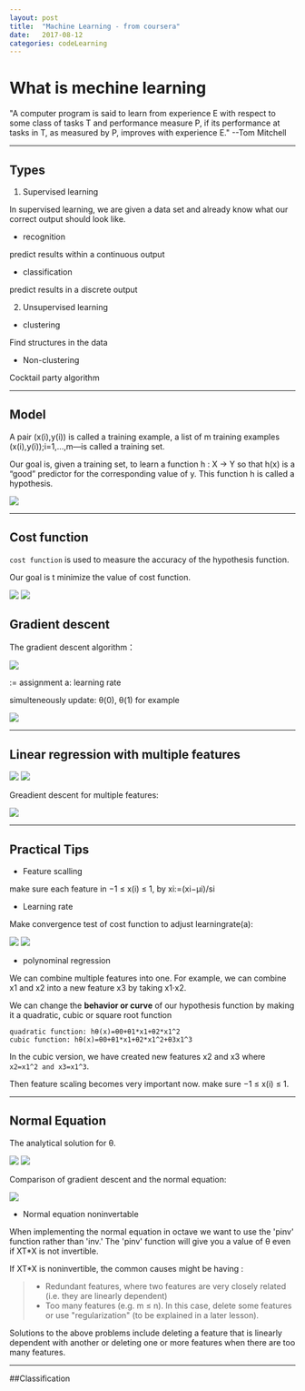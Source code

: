 ```yaml
---
layout: post
title:  "Machine Learning - from coursera"
date:   2017-08-12
categories: codeLearning
---
```


# What is mechine learning

"A computer program is said to learn from experience E with respect to some class of tasks T and performance measure P, if its performance at tasks in T, as measured by P, improves with experience E." --Tom Mitchell

---
## Types

1. Supervised learning

In supervised learning, we are given a data set and already know what our correct output should look like.

- recognition

predict results within a continuous output

- classification

predict results in a discrete output

2. Unsupervised learning

- clustering

Find structures in the data

- Non-clustering

Cocktail party algorithm

---
## Model

A pair (x(i),y(i)) is called a training example, a list of m training examples (x(i),y(i));i=1,...,m—is called a training set.

Our goal is, given a training set, to learn a function h : X → Y so that h(x) is a “good” predictor for the corresponding value of y. This function h is called a hypothesis.

<img src='/images/hypothesis.png'>

---
## Cost function

`cost function` is used to measure the accuracy of the hypothesis function.

Our goal is t minimize the value of cost function.

<img src='/images/costFunction.png'>

<img src='/images/cost_function.png'>

## Gradient descent

The gradient descent algorithm：

<img src='/images/gradientDescentAlgorithm.png'>

:= assignment
a: learning rate

simulteneously update: θ(0), θ(1) for example

<img src='/images/simulteneouslyUpdate.png'>

---
## Linear regression with multiple features

<img src='/images/multipleFeature1.png'>

<img src='/images/multipleFeature2.png'>

Greadient descent for multiple features:

<img src='/images/gradientDescentMulti.png'>

---
## Practical Tips 

- Feature scalling

make sure each feature in −1 ≤ x(i) ≤ 1, by xi:=(xi−μi)/si

- Learning rate

Make convergence test of cost function to adjust learningrate(a):

<img src='/images/learningRate1.png'>

<img src='/images/learningRate2.png'>

- polynominal regression

We can combine multiple features into one. For example, we can combine x1 and x2 into a new feature x3 by taking x1⋅x2.

We can change the **behavior or curve** of our hypothesis function by making it a quadratic, cubic or square root function

	quadratic function: hθ(x)=θ0+θ1*x1+θ2*x1^2
	cubic function: hθ(x)=θ0+θ1*x1+θ2*x1^2+θ3x1^3

In the cubic version, we have created new features x2 and x3 where `x2=x1^2 and x3=x1^3`.

Then feature scaling becomes very important now. make sure −1 ≤ x(i) ≤ 1.

---
## Normal Equation
The analytical solution for θ.

<img src='/images/normalEquation.png'>

<img src='/images/normalEquation1.png'>

Comparison of gradient descent and the normal equation:

<img src='/images/normalEquation2.png'>

- Normal equation noninvertable

When implementing the normal equation in octave we want to use the 'pinv' function rather than 'inv.' The 'pinv' function will give you a value of θ even if XT*X is not invertible.

If XT*X is noninvertible, the common causes might be having :

> - Redundant features, where two features are very closely related (i.e. they are linearly dependent)
> - Too many features (e.g. m ≤ n). In this case, delete some features or use "regularization" (to be explained in a later lesson).

Solutions to the above problems include deleting a feature that is linearly dependent with another or deleting one or more features when there are too many features.

---
##Classification

































